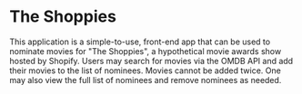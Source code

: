 # The Shoppies
This application is a simple-to-use, front-end app that can be used to nominate movies for "The Shoppies", a hypothetical movie awards show hosted by Shopify.  Users may search for movies via the OMDB API and add their movies to the list of nominees. Movies cannot be added twice. One may also view the full list of nominees and remove nominees as needed.
